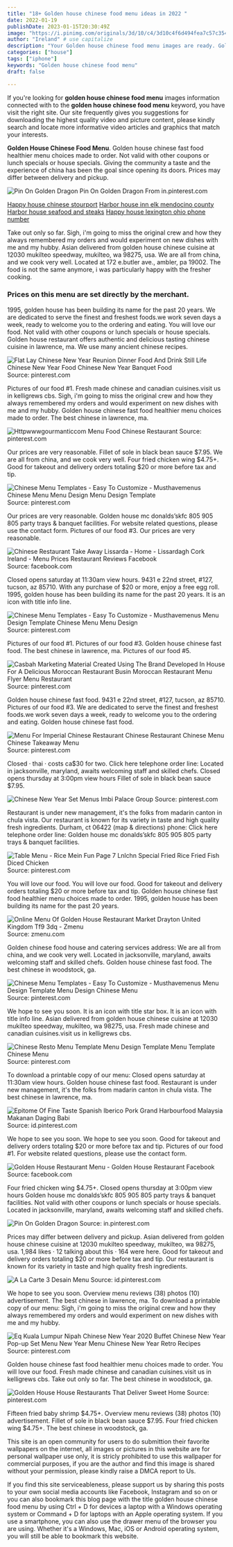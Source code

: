 ```yaml
---
title: "18+ Golden house chinese food menu ideas in 2022 "
date: 2022-01-19
publishDate: 2023-01-15T20:30:49Z
image: "https://i.pinimg.com/originals/3d/10/c4/3d10c4f6d494fea7c57c354a1491361f.jpg"
author: "Ireland" # use capitalize
description: "Your Golden house chinese food menu images are ready. Golden house chinese food menu are a topic that is being searched for and liked by netizens now. You can Download the Golden house chinese food menu files here. Find and Download all free vectors."
categories: ["house"]
tags: ["iphone"]
keywords: "Golden house chinese food menu"
draft: false

---
```


If you're looking for **golden house chinese food menu** images information connected with to the **golden house chinese food menu** keyword, you have visit the right  site.  Our site frequently  gives you  suggestions  for downloading  the highest  quality video and picture  content, please kindly search and locate more informative video articles and graphics  that match your interests.

**Golden House Chinese Food Menu**. Golden house chinese fast food healthier menu choices made to order. Not valid with other coupons or lunch specials or house specials. Giving the community a taste and the experience of china has been the goal since opening its doors. Prices may differ between delivery and pickup.

![Pin On Golden Dragon](https://i.pinimg.com/736x/a9/18/44/a9184424cb3b4f0eae0c358fdd817fa3--dragon-menu.jpg "Pin On Golden Dragon")
Pin On Golden Dragon From in.pinterest.com

[Happy house chinese stourport](/happy-house-chinese-stourport/)
[Harbor house inn elk mendocino county](/harbor-house-inn-elk-mendocino-county/)
[Harbor house seafood and steaks](/harbor-house-seafood-and-steaks/)
[Happy house lexington ohio phone number](/happy-house-lexington-ohio-phone-number/)

Take out only so far. Sigh, i&#039;m going to miss the original crew and how they always remembered my orders and would experiment on new dishes with me and my hubby. Asian delivered from golden house chinese cuisine at 12030 mukilteo speedway, mukilteo, wa 98275, usa. We are all from china, and we cook very well. Located at 172 e.butler ave., ambler, pa 19002. The food is not the same anymore, i was particularly happy with the fresher cooking.

### Prices on this menu are set directly by the merchant.

1995, golden house has been building its name for the past 20 years. We are dedicated to serve the finest and freshest foods.we work seven days a week, ready to welcome you to the ordering and eating. You will love our food. Not valid with other coupons or lunch specials or house specials. Golden house restaurant offers authentic and delicious tasting chinese cuisine in lawrence, ma. We use many ancient chinese recipes.


![Flat Lay Chinese New Year Reunion Dinner Food And Drink Still Life Chinese New Year Food Chinese New Year Banquet Food](https://i.pinimg.com/736x/76/12/44/7612442b29e74978557ea8aa154cfb4b.jpg "Flat Lay Chinese New Year Reunion Dinner Food And Drink Still Life Chinese New Year Food Chinese New Year Banquet Food")
Source: pinterest.com

Pictures of our food #1. Fresh made chinese and canadian cuisines.visit us in kelligrews cbs. Sigh, i&#039;m going to miss the original crew and how they always remembered my orders and would experiment on new dishes with me and my hubby. Golden house chinese fast food healthier menu choices made to order. The best chinese in lawrence, ma.

![Httpwwwgourmanticcom Menu Food Chinese Restaurant](https://i.pinimg.com/originals/69/bd/77/69bd77480c28a88c6d4d392f879dc0b1.jpg "Httpwwwgourmanticcom Menu Food Chinese Restaurant")
Source: pinterest.com

Our prices are very reasonable. Fillet of sole in black bean sauce $7.95. We are all from china, and we cook very well. Four fried chicken wing $4.75+. Good for takeout and delivery orders totaling $20 or more before tax and tip.

![Chinese Menu Templates - Easy To Customize - Musthavemenus Chinese Menu Menu Design Menu Design Template](https://i.pinimg.com/474x/c1/7a/0d/c17a0d86edcd1e86bca55d634d0ddb6a.jpg "Chinese Menu Templates - Easy To Customize - Musthavemenus Chinese Menu Menu Design Menu Design Template")
Source: pinterest.com

Our prices are very reasonable. Golden house mc donalds’skfc 805 905 805 party trays &amp; banquet facilities. For website related questions, please use the contact form. Pictures of our food #3. Our prices are very reasonable.

![Chinese Restaurant Take Away Lissarda - Home - Lissardagh Cork Ireland - Menu Prices Restaurant Reviews Facebook](https://lookaside.fbsbx.com/lookaside/crawler/media/?media_id=3652357301655336 "Chinese Restaurant Take Away Lissarda - Home - Lissardagh Cork Ireland - Menu Prices Restaurant Reviews Facebook")
Source: facebook.com

Closed opens saturday at 11:30am view hours. 9431 e 22nd street, #127, tucson, az 85710. With any purchase of $20 or more, enjoy a free egg roll. 1995, golden house has been building its name for the past 20 years. It is an icon with title info line.

![Chinese Menu Templates - Easy To Customize - Musthavemenus Menu Design Template Chinese Menu Menu Design](https://i.pinimg.com/474x/b4/c1/14/b4c114de395d4b3fc6cb66851bf0dc79.jpg "Chinese Menu Templates - Easy To Customize - Musthavemenus Menu Design Template Chinese Menu Menu Design")
Source: pinterest.com

Pictures of our food #1. Pictures of our food #3. Golden house chinese fast food. The best chinese in lawrence, ma. Pictures of our food #5.

![Casbah Marketing Material Created Using The Brand Developed In House For A Delicious Moroccan Restaurant Busin Moroccan Restaurant Menu Flyer Menu Restaurant](https://i.pinimg.com/originals/8a/b2/65/8ab265abaabce108cd3e02e5ce4f97f0.png "Casbah Marketing Material Created Using The Brand Developed In House For A Delicious Moroccan Restaurant Busin Moroccan Restaurant Menu Flyer Menu Restaurant")
Source: pinterest.com

Golden house chinese fast food. 9431 e 22nd street, #127, tucson, az 85710. Pictures of our food #3. We are dedicated to serve the finest and freshest foods.we work seven days a week, ready to welcome you to the ordering and eating. Golden house chinese fast food.

![Menu For Imperial Chinese Restaurant Chinese Restaurant Chinese Menu Chinese Takeaway Menu](https://i.pinimg.com/originals/b0/29/7b/b0297bb7937cb6cc1bf0292cf82c58e0.jpg "Menu For Imperial Chinese Restaurant Chinese Restaurant Chinese Menu Chinese Takeaway Menu")
Source: pinterest.com

Closed · thai · costs ca$30 for two. Click here telephone order line: Located in jacksonville, maryland, awaits welcoming staff and skilled chefs. Closed opens thursday at 3:00pm view hours Fillet of sole in black bean sauce $7.95.

![Chinese New Year Set Menus Imbi Palace Group](https://i.pinimg.com/originals/1a/50/87/1a5087843187c408bef74b6f24510b3f.jpg "Chinese New Year Set Menus Imbi Palace Group")
Source: pinterest.com

Restaurant is under new management, it&#039;s the folks from madarin canton in chula vista. Our restaurant is known for its variety in taste and high quality fresh ingredients. Durham, ct 06422 (map &amp; directions) phone: Click here telephone order line: Golden house mc donalds’skfc 805 905 805 party trays &amp; banquet facilities.

![Table Menu - Rice Mein Fun Page 7 Lnlchn Special Fried Rice Fried Fish Diced Chicken](https://i.pinimg.com/originals/4c/3f/94/4c3f9476988d4ae2e4abe854933d8171.jpg "Table Menu - Rice Mein Fun Page 7 Lnlchn Special Fried Rice Fried Fish Diced Chicken")
Source: pinterest.com

You will love our food. You will love our food. Good for takeout and delivery orders totaling $20 or more before tax and tip. Golden house chinese fast food healthier menu choices made to order. 1995, golden house has been building its name for the past 20 years.

![Online Menu Of Golden House Restaurant Market Drayton United Kingdom Tf9 3dq - Zmenu](https://image.zmenu.com/menupic/2532799/2bc59187-1e2f-4475-b048-b29e4875a76f.jpg "Online Menu Of Golden House Restaurant Market Drayton United Kingdom Tf9 3dq - Zmenu")
Source: zmenu.com

Golden chinese food house and catering services address: We are all from china, and we cook very well. Located in jacksonville, maryland, awaits welcoming staff and skilled chefs. Golden house chinese fast food. The best chinese in woodstock, ga.

![Chinese Menu Templates - Easy To Customize - Musthavemenus Menu Design Template Menu Design Chinese Menu](https://i.pinimg.com/474x/f3/06/89/f30689ae9c34c8fa0d24283ebbbd720f.jpg "Chinese Menu Templates - Easy To Customize - Musthavemenus Menu Design Template Menu Design Chinese Menu")
Source: pinterest.com

We hope to see you soon. It is an icon with title star box. It is an icon with title info line. Asian delivered from golden house chinese cuisine at 12030 mukilteo speedway, mukilteo, wa 98275, usa. Fresh made chinese and canadian cuisines.visit us in kelligrews cbs.

![Chinese Resto Menu Template Menu Design Template Menu Template Chinese Menu](https://i.pinimg.com/736x/2c/67/8b/2c678bdfa873562761d8d4559fa700b9.jpg "Chinese Resto Menu Template Menu Design Template Menu Template Chinese Menu")
Source: pinterest.com

To download a printable copy of our menu: Closed opens saturday at 11:30am view hours. Golden house chinese fast food. Restaurant is under new management, it&#039;s the folks from madarin canton in chula vista. The best chinese in lawrence, ma.

![Epitome Of Fine Taste Spanish Iberico Pork Grand Harbourfood Malaysia Makanan Daging Babi](https://i.pinimg.com/originals/b3/68/5d/b3685d90d3daf3f23a76555a7d77cea6.jpg "Epitome Of Fine Taste Spanish Iberico Pork Grand Harbourfood Malaysia Makanan Daging Babi")
Source: id.pinterest.com

We hope to see you soon. We hope to see you soon. Good for takeout and delivery orders totaling $20 or more before tax and tip. Pictures of our food #1. For website related questions, please use the contact form.

![Golden House Restaurant Menu - Golden House Restaurant Facebook](https://lookaside.fbsbx.com/lookaside/crawler/media/?media_id=175164523060419 "Golden House Restaurant Menu - Golden House Restaurant Facebook")
Source: facebook.com

Four fried chicken wing $4.75+. Closed opens thursday at 3:00pm view hours Golden house mc donalds’skfc 805 905 805 party trays &amp; banquet facilities. Not valid with other coupons or lunch specials or house specials. Located in jacksonville, maryland, awaits welcoming staff and skilled chefs.

![Pin On Golden Dragon](https://i.pinimg.com/736x/a9/18/44/a9184424cb3b4f0eae0c358fdd817fa3--dragon-menu.jpg "Pin On Golden Dragon")
Source: in.pinterest.com

Prices may differ between delivery and pickup. Asian delivered from golden house chinese cuisine at 12030 mukilteo speedway, mukilteo, wa 98275, usa. 1,984 likes · 12 talking about this · 164 were here. Good for takeout and delivery orders totaling $20 or more before tax and tip. Our restaurant is known for its variety in taste and high quality fresh ingredients.

![A La Carte 3 Desain Menu](https://i.pinimg.com/474x/a2/d0/b4/a2d0b46af865e4cbeb189d51157e7ef3--restaurant-change-.jpg "A La Carte 3 Desain Menu")
Source: id.pinterest.com

We hope to see you soon. Overview menu reviews (38) photos (10) advertisement. The best chinese in lawrence, ma. To download a printable copy of our menu: Sigh, i&#039;m going to miss the original crew and how they always remembered my orders and would experiment on new dishes with me and my hubby.

![Eq Kuala Lumpur Nipah Chinese New Year 2020 Buffet Chinese New Year Pop-up Set Menu New Year Menu Chinese New Year Retro Recipes](https://i.pinimg.com/474x/51/15/4f/51154f6553b752efee2b80f79619daff.jpg "Eq Kuala Lumpur Nipah Chinese New Year 2020 Buffet Chinese New Year Pop-up Set Menu New Year Menu Chinese New Year Retro Recipes")
Source: pinterest.com

Golden house chinese fast food healthier menu choices made to order. You will love our food. Fresh made chinese and canadian cuisines.visit us in kelligrews cbs. Take out only so far. The best chinese in woodstock, ga.

![Golden House House Restaurants That Deliver Sweet Home](https://i.pinimg.com/originals/3d/10/c4/3d10c4f6d494fea7c57c354a1491361f.jpg "Golden House House Restaurants That Deliver Sweet Home")
Source: pinterest.com

Fifteen fried baby shrimp $4.75+. Overview menu reviews (38) photos (10) advertisement. Fillet of sole in black bean sauce $7.95. Four fried chicken wing $4.75+. The best chinese in woodstock, ga.

This site is an open community for users to do submittion their favorite wallpapers on the internet, all images or pictures in this website are for personal wallpaper use only, it is stricly prohibited to use this wallpaper for commercial purposes, if you are the author and find this image is shared without your permission, please kindly raise a DMCA report to Us.

If you find this site serviceableness, please support us by sharing this posts to your own social media accounts like Facebook, Instagram and so on or you can also bookmark this blog page with the title golden house chinese food menu by using Ctrl + D for devices a laptop with a Windows operating system or Command + D for laptops with an Apple operating system. If you use a smartphone, you can also use the drawer menu of the browser you are using. Whether it's a Windows, Mac, iOS or Android operating system, you will still be able to bookmark this website.
